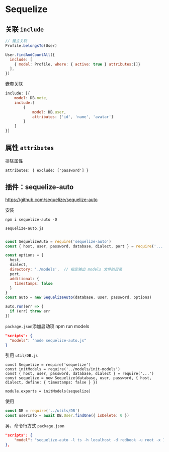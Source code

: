 # Sequelize

[官网]: https://www.sequelize.com.cn/

## 关联 `include`

```js
// 建立关联
Profile.belongsTo(User)

User.findAndCountAll({
  include: [
    { model: Profile, where: { active: true } attributes:[]}
  ],
})
```

嵌套关联

```js
include: [{
    model: DB.note,
    include:[
        {
            model: DB.user,
            attributes: ['id', 'name', 'avatar']
        }
    ]
}]
```



## 属性 `attributes`

排除属性

```
attributes: { exclude: ['password'] }
```



## 插件：sequelize-auto 

https://github.com/sequelize/sequelize-auto

安装

```
npm i sequelize-auto -D
```


`sequelize-auto.js`

```js

const SequelizeAuto = require('sequelize-auto')
const { host, user, password, database, dialect, port } = require('...')

const options = {
  host,
  dialect,
  directory: './models',  // 指定输出 models 文件的目录
  port,
  additional: {
    timestamps: false
  }
}
const auto = new SequelizeAuto(database, user, password, options)

auto.run(err => {
  if (err) throw err
})
```

`package.json`添加启动项 npm run models

```json
"scripts": {
  "models": "node sequelize-auto.js"
}
```

引用 `util/DB.js`

```
const Sequelize = require('sequelize')
const initModels = require('../models/init-models')
const { host, user, password, database, dialect } = require('...')
const sequelize = new Sequelize(database, user, password, { host, dialect, define: { timestamps: false } })

module.exports = initModels(sequelize)
```

使用

```js
const DB = require('../utils/DB')
const userInfo = await DB.User.findOne({ isDelete: 0 })
```

另，命令行方式 `package.json`

```json
"scripts": {
    "model": "sequelize-auto -l ts -h localhost -d redbook -u root -x 123456 -p 3306 --dialect mysql -o server/model"
},
```

